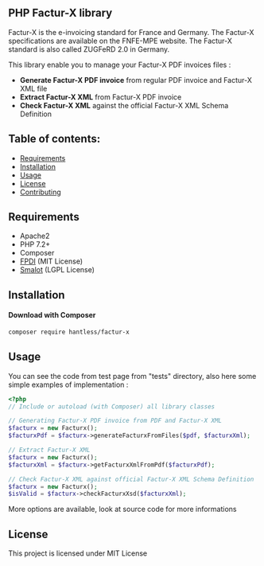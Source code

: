 PHP Factur-X library
------------------
Factur-X is the e-invoicing standard for France and Germany. The Factur-X specifications are available on the FNFE-MPE website.
The Factur-X standard is also called ZUGFeRD 2.0 in Germany.

This library enable you to manage your Factur-X PDF invoices files :
* **Generate Factur-X PDF invoice** from regular PDF invoice and Factur-X XML file
* **Extract Factur-X XML** from Factur-X PDF invoice 
* **Check Factur-X XML** against the official Factur-X XML Schema Definition

Table of contents:
------------------

- [Requirements](#requirements)
- [Installation](#installation)
- [Usage](#usage)
- [License](#license)
- [Contributing](CONTRIBUTING.md)

Requirements
------------
- Apache2
- PHP 7.2+
- Composer
- [FPDI](https://github.com/Setasign/FPDI) (MIT License)
- [Smalot](https://github.com/smalot/pdfparser) (LGPL License)


Installation
------------

#### Download with Composer

```bash
composer require hantless/factur-x
```

Usage
-----
You can see the code from test page from "tests" directory, also here some simple examples of implementation :
```php
<?php
// Include or autoload (with Composer) all library classes

// Generating Factur-X PDF invoice from PDF and Factur-X XML
$facturx = new Facturx();
$facturxPdf = $facturx->generateFacturxFromFiles($pdf, $facturxXml);

// Extract Factur-X XML
$facturx = new Facturx();
$facturxXml = $facturx->getFacturxXmlFromPdf($facturxPdf);

// Check Factur-X XML against official Factur-X XML Schema Definition 
$facturx = new Facturx();
$isValid = $facturx->checkFacturxXsd($facturxXml);


```
More options are available, look at source code for more informations

License
-------
This project is licensed under MIT License
